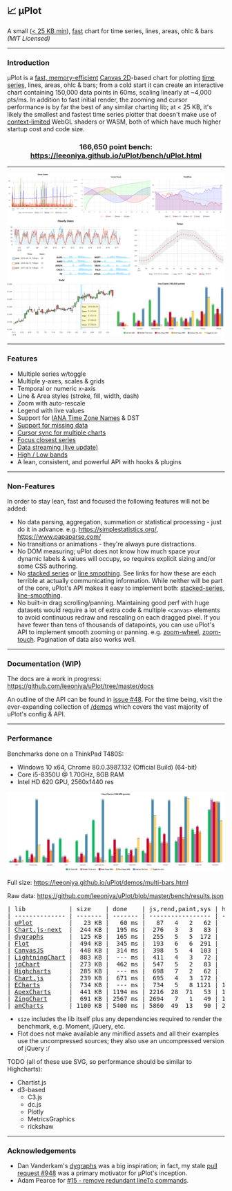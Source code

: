 ## 📈 μPlot

A small ([< 25 KB min](https://github.com/leeoniya/uPlot/tree/master/dist/uPlot.iife.min.js)), [fast](#performance) chart for time series, lines, areas, ohlc & bars _(MIT Licensed)_

---
### Introduction

μPlot is a [fast, memory-efficient](#performance) [Canvas 2D](https://developer.mozilla.org/en-US/docs/Web/API/CanvasRenderingContext2D)-based chart for plotting [time series](https://en.wikipedia.org/wiki/Time_series), lines, areas, ohlc & bars; from a cold start it can create an interactive chart containing 150,000 data points in 60ms, scaling linearly at ~4,000 pts/ms. In addition to fast initial render, the zooming and cursor performance is by far the best of any similar charting lib; at < 25 KB, it's likely the smallest and fastest time series plotter that doesn't make use of [context-limited](https://bugs.chromium.org/p/chromium/issues/detail?id=771792) WebGL shaders or WASM, both of which have much higher startup cost and code size.

<h3 align="center">166,650 point bench: <a href="https://leeoniya.github.io/uPlot/bench/uPlot.html">https://leeoniya.github.io/uPlot/bench/uPlot.html</a></h3>

---
![uPlot Chart](uPlot.png "uPlot Chart")

---
### Features

- Multiple series w/toggle
- Multiple y-axes, scales & grids
- Temporal or numeric x-axis
- Line & Area styles (stroke, fill, width, dash)
- Zoom with auto-rescale
- Legend with live values
- Support for [IANA Time Zone Names](https://en.wikipedia.org/wiki/List_of_tz_database_time_zones) & DST
- [Support for missing data](https://leeoniya.github.io/uPlot/demos/missing-data.html)
- [Cursor sync for multiple charts](https://leeoniya.github.io/uPlot/demos/sync-cursor.html)
- [Focus closest series](https://leeoniya.github.io/uPlot/demos/focus-cursor.html)
- [Data streaming (live update)](https://leeoniya.github.io/uPlot/demos/stream-data.html)
- [High / Low bands](https://leeoniya.github.io/uPlot/demos/high-low-bands.html)
- A lean, consistent, and powerful API with hooks & plugins

---
### Non-Features

In order to stay lean, fast and focused the following features will not be added:

- No data parsing, aggregation, summation or statistical processing - just do it in advance. e.g. https://simplestatistics.org/, https://www.papaparse.com/
- No transitions or animations - they're always pure distractions.
- No DOM measuring; uPlot does not know how much space your dynamic labels & values will occupy, so requires explicit sizing and/or some CSS authoring.
- No [stacked series](https://everydayanalytics.ca/2014/08/stacked-area-graphs-are-not-your-friend.html) or [line smoothing](http://www.vizwiz.com/2011/12/when-you-use-smoothed-line-chart-your.html). See links for how these are each terrible at actually communicating information. While neither will be part of the core, uPlot's API makes it easy to implement both: [stacked-series](https://leeoniya.github.io/uPlot/demos/stacked-series.html), [line-smoothing](https://leeoniya.github.io/uPlot/demos/line-smoothing.html).
- No built-in drag scrolling/panning. Maintaining good perf with huge datasets would require a lot of extra code & multiple `<canvas>` elements to avoid continuous redraw and rescaling on each dragged pixel. If you have fewer than tens of thousands of datapoints, you can use uPlot's API to implement smooth zooming or panning. e.g. [zoom-wheel](https://leeoniya.github.io/uPlot/demos/zoom-wheel.html), [zoom-touch](https://leeoniya.github.io/uPlot/demos/zoom-touch.html). Pagination of data also works well.

---
### Documentation (WIP)

The docs are a work in progress: https://github.com/leeoniya/uPlot/tree/master/docs

An outline of the API can be found in [issue #48](https://github.com/leeoniya/uPlot/issues/48). For the time being, visit the ever-expanding collection of [/demos](https://leeoniya.github.io/uPlot/demos/index.html) which covers the vast majority of uPlot's config & API.

---
### Performance

Benchmarks done on a ThinkPad T480S:

- Windows 10 x64, Chrome 80.0.3987.132 (Official Build) (64-bit)
- Core i5-8350U @ 1.70GHz, 8GB RAM
- Intel HD 620 GPU, 2560x1440 res

![uPlot Performance](perf.png "uPlot Performance")

Full size: https://leeoniya.github.io/uPlot/demos/multi-bars.html

Raw data: https://github.com/leeoniya/uPlot/blob/master/bench/results.json

<pre>
| lib            | size    | done    | js,rend,paint,sys | heap peak,final | interact (10s)      |
| -------------- | ------- | ------- | ----------------- | --------------- | ------------------- |
| <a href="https://leeoniya.github.io/uPlot/bench/uPlot.html">uPlot</a>          |   23 KB |   60 ms |   87   4   2   62 |  15 MB   7 MB   |  162  412  134  239 |
| <a href="https://leeoniya.github.io/uPlot/bench/Chart.js-next.html">Chart.js-next</a>  |  244 KB |  195 ms |  276   3   3   83 |  32 MB  20 MB   | 3391   41   98 6380 |
| <a href="https://leeoniya.github.io/uPlot/bench/dygraphs.html">dygraphs</a>       |  125 KB |  165 ms |  255   5   5  172 |  89 MB  46 MB   | 1992  268  307  361 |
| <a href="https://leeoniya.github.io/uPlot/bench/Flot.html">Flot</a>           |  494 KB |  345 ms |  193   6   6  291 |  23 MB  11 MB   | ---                 |
| <a href="https://leeoniya.github.io/uPlot/bench/CanvasJS.html">CanvasJS</a>       |  448 KB |  314 ms |  398   5   4  103 |  35 MB  25 MB   | 2572 1007  346  470 |
| <a href="https://leeoniya.github.io/uPlot/bench/LightningChart.html">LightningChart</a> |  883 KB |  --- ms |  411   4   3   72 |  37 MB  16 MB   | 9742   28   46   87 |
| <a href="https://leeoniya.github.io/uPlot/bench/jqChart.html">jqChart</a>        |  273 KB |  462 ms |  547   5   2   83 |  89 MB  52 MB   |  830  605  306  421 |
| <a href="https://leeoniya.github.io/uPlot/bench/Highcharts.html">Highcharts</a>     |  285 KB |  --- ms |  698   7   2   62 |  48 MB  24 MB   | 1104  610  184  289 |
| <a href="https://leeoniya.github.io/uPlot/bench/Chart.js.html">Chart.js</a>       |  239 KB |  671 ms |  695   4   3  172 |  94 MB  76 MB   | 5690    5   12 4221 |
| <a href="https://leeoniya.github.io/uPlot/bench/ECharts.html">ECharts</a>        |  734 KB |  --- ms |  734   5   8 1121 | 111 MB  76 MB   | 2286   57   53 7398 |
| <a href="https://leeoniya.github.io/uPlot/bench/ApexCharts.html">ApexCharts</a>     |  441 KB | 1194 ms | 2216  28  71   53 | 138 MB  94 MB   | 2106  232 7972   65 |
| <a href="https://leeoniya.github.io/uPlot/bench/ZingChart.html">ZingChart</a>      |  691 KB | 2567 ms | 2694   7   1   49 | 140 MB 119 MB   | ---                 |
| <a href="https://leeoniya.github.io/uPlot/bench/amCharts.html">amCharts</a>       | 1100 KB | 5400 ms | 5860  49  13   90 | 235 MB 235 MB   | 4218 1634 3186  477 |
</pre>

- `size` includes the lib itself plus any dependencies required to render the benchmark, e.g. Moment, jQuery, etc.
- Flot does not make available any minified assets and all their examples use the uncompressed sources; they also use an uncompressed version of jQuery :/

TODO (all of these use SVG, so performance should be similar to Highcharts):

- Chartist.js
- d3-based
  - C3.js
  - dc.js
  - Plotly
  - MetricsGraphics
  - rickshaw

---
### Acknowledgements

- Dan Vanderkam's [dygraphs](https://github.com/danvk/dygraphs) was a big inspiration; in fact, my stale [pull request #948](https://github.com/danvk/dygraphs/pull/948) was a primary motivator for μPlot's inception.
- Adam Pearce for [#15 - remove redundant lineTo commands](https://github.com/leeoniya/uPlot/issues/15).
